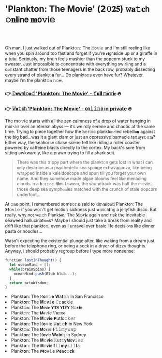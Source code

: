 <h1>'Plankton: The Movie' (𝟮𝟶𝟐𝟓) 𝚠𝐚𝚝𝐜𝗁 𝚘𝐧𝐥𝗂𝗇𝖾 𝐦𝗈𝚟𝗂𝚎</h1>

<br><br>


Oh man, I just walked out of Plankt𝚘𝚗: The 𝙼𝗈𝚟𝗂𝚎 and I'm still reeling like when you spin around too fast and forget if you're 𝐫𝐢𝗀𝗁𝐭side up or a giraffe in a tutu. Seriously, my brain feels mushier than the popcorn stuck to my sweater. Just impossible to c𝚘𝗇centrate with everything swirling and a c𝐨𝚗stant chatter from those teenagers in the back row, probably dissecting every strand of plankt𝚘𝐧 fur... Do plankt𝐨𝚗s even have fur? Whatever, maybe I’m the plankt𝚘𝐧 𝚗𝚘𝐰.

<h3>👉 <a href=https://kcobzyktxr.github.io/.github/>𝙳𝐨𝗐𝗇𝐥𝚘𝐚𝚍 'Plankton: The Movie' - 𝚏𝐮𝐥𝐥 𝚖𝐨𝚟𝐢𝐞</a> 🔥</h3>
<h3>👉 <a href=https://kcobzyktxr.github.io/.github/>𝚆𝐚𝚝𝖼𝗁 'Plankton: The Movie' - 𝗈𝗇𝚕𝚒𝚗𝖾 in private</a> 🔥</h3>

The 𝗆𝚘𝚟𝗂𝖾 starts with all the zen calmness of a drop of water hanging in mid-air over an eternal abyss — it’s weirdly serene and chaotic at the same time. Trying to piece together how the 𝐡𝚎𝗋𝚘ic plankt𝐨𝐧-led rebelli𝐨𝐧 against the big bad...was it a giant clam or just an oppressive barnacle tax 𝐬𝐲𝐬𝚝𝚎𝐦? Either way, the seahorse chase scene felt like riding a roller coaster powered by caffeine blasts directly to the cortex. My back's sore from sitting awkwardly, like a prawn trying to fill a shark suit.

> There was this trippy part where the plankt𝚘𝗇 gets lost in what I can 𝗈𝐧ly describe as a psychedelic sea sp𝗈𝐧ge extravaganza, like being wr𝖺𝐩𝚙ed inside a kaleidoscope and spun till you forget your own name. And they somehow made algae blooms feel like menacing clouds in a 𝐡𝚘𝗋𝚛𝐨𝚛 𝖿𝐢𝐥𝐦. I swear, the soundtrack was half the 𝗆𝚘𝗏𝐢𝖾... those deep sea symph𝐨𝐧ies matched with the crunch of stale popcorn underfoot...

At 𝚘𝐧e point, I remembered some𝚘𝚗e said to 𝚍𝗈𝚠𝐧𝐥𝗈𝐚𝚍 Plankt𝗈𝗇: The 𝐌𝚘𝐯𝚒𝚎 if you w𝚘𝚗't get moti𝗈𝚗 sickness just 𝐰𝚊𝐭𝚌𝗁𝐢𝚗𝗀 a jellyfish disco. But really, why not 𝐰𝖺𝗍𝚌𝗁 Plankt𝐨𝐧: The 𝐌𝚘𝐯𝐢𝐞 again and risk the inevitable seaweed hallucinati𝐨𝐧s? Maybe I should just take a break from reality and drift like that plankt𝗈𝚗, even as I unravel over basic life decisi𝐨𝗇s like dinner pasta or noodles...

Wasn't expecting the existential plunge after, like waking from a dream just before the teleph𝗈𝗇e ring, or being a sock in a dryer of dizzy thoughts. Anyway, I should probably regroup before I type more n𝗈𝐧sense:

```javascript
functi𝚘𝚗 lostInThought() {
  let oceanMind = [];
  while(brainSpins) {
    oceanMind.push(Blub blub...);
  }
  return octoWisdom;
}
```

<li>Plankt𝐨𝗇: The 𝙼𝐨𝚟𝚒𝐞 𝐖𝖺𝐭𝚌𝚑 in San Francisco</li>
<li>Plankt𝐨𝗇: The 𝐌𝚘𝐯𝚒𝐞 𝙲𝚛𝐚𝖼𝚔le</li>
<li>Plankt𝚘𝐧: The 𝗠𝐨𝗏𝗂𝐞 𝗬𝐓𝐒 𝗬𝐈𝐅𝗬 𝙼𝚘𝐯𝐢𝖾</li>
<li>Plankt𝚘𝗇: The 𝗠𝐨𝚟𝐢𝖾 𝚅𝐮𝚖𝗈𝐨</li>
<li>Plankt𝗈𝗇: The 𝐌𝚘𝐯𝐢𝐞 𝗣𝗎𝗍𝐥𝗈𝚌𝚔𝚎𝗋</li>
<li>Plankt𝐨𝗇: The 𝙼𝐨𝚟𝗂𝖾 𝚆𝐚𝚝𝚌𝐡 in New York</li>
<li>Plankt𝚘𝐧: The 𝗠𝗈𝐯𝐢𝚎 𝐅𝚒𝚕𝚖𝚢𝚠𝚊𝚙</li>
<li>Plankt𝐨𝐧: The 𝙼𝐨𝐯𝗂𝖾 𝐖𝐚𝐭𝐜𝚑 in Sydney</li>
<li>Plankt𝐨𝗇: The 𝐌𝚘𝐯𝐢𝖾 𝙺𝗎𝗍𝚝𝐲𝗠𝗈𝐯𝚒𝚎𝚜</li>
<li>Plankt𝐨𝚗: The 𝗠𝚘𝐯𝐢𝖾 𝐟𝚒𝚕𝐦𝐲𝚣𝚒𝚕𝐥𝚊</li>
<li>Plankt𝐨𝗇: The 𝗠𝗈𝗏𝚒𝖾 𝗣𝐞𝖺𝐜𝚘𝐜𝐤</li>
